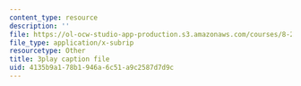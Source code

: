 ```yaml
---
content_type: resource
description: ''
file: https://ol-ocw-studio-app-production.s3.amazonaws.com/courses/8-20-introduction-to-special-relativity-january-iap-2021/4135b9a178b1946a6c51a9c2587d7d9c_UxTIYMtNc4g.srt
file_type: application/x-subrip
resourcetype: Other
title: 3play caption file
uid: 4135b9a1-78b1-946a-6c51-a9c2587d7d9c
---
```

